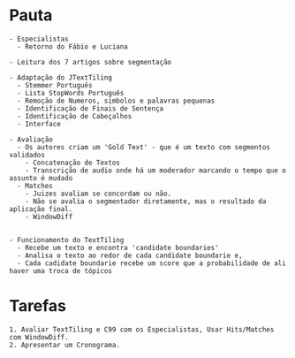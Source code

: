 
# Pauta 

	- Especialistas
	  - Retorno do Fábio e Luciana

	- Leitura dos 7 artigos sobre segmentação

	- Adaptação do JTextTiling 
	  - Stemmer Português
	  - Lista StopWords Português	
	  - Remoção de Numeros, simbolos e palavras pequenas
	  - Identificação de Finais de Sentença
	  - Identificação de Cabeçalhos
	  - Interface

	- Avaliação
	  - Os autores criam um 'Gold Text' - que é um texto com segmentos validados
	    - Concatenação de Textos
	    - Transcrição de audio onde há um moderador marcando o tempo que o assunto é mudado
	  - Matches
	    - Juizes avaliam se concordam ou não.
	    - Não se avalia o segmentador diretamente, mas o resultado da aplicação final.
	    - WindowDiff	


	- Funcionamento do TextTiling
	  - Recebe um texto e encontra 'candidate boundaries'
	  - Analisa o texto ao redor de cada candidate boundarie e,
	  - Cada cadidate boundarie recebe um score que a probabilidade de ali haver uma troca de tópicos




# Tarefas

	1. Avaliar TextTiling e C99 com os Especialistas, Usar Hits/Matches com WindowDiff.
	2. Apresentar um Cronograma.

